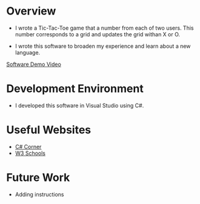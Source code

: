 # Overview

- I wrote a Tic-Tac-Toe game that a number from each of two users. This number corresponds to a grid and updates the grid withan X or O.

- I wrote this software to broaden my experience and learn about a new language.

[Software Demo Video](http://youtube.link.goes.here)

# Development Environment

- I developed this software in Visual Studio using C#.

# Useful Websites


- [C# Corner](https://www.c-sharpcorner.com/)
- [W3 Schools](https://www.w3schools.com/cs/index.php)

# Future Work

- Adding instructions
